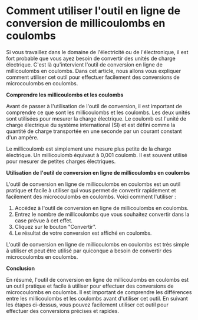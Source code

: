 Comment utiliser l'outil en ligne de conversion de millicoulombs en coulombs
============================================================================

Si vous travaillez dans le domaine de l'électricité ou de l'électronique, il est fort probable que vous ayez besoin de convertir des unités de charge électrique. C'est là qu'intervient l'outil de conversion en ligne de millicoulombs en coulombs. Dans cet article, nous allons vous expliquer comment utiliser cet outil pour effectuer facilement des conversions de microcoulombs en coulombs.

**Comprendre les millicoulombs et les coulombs**

Avant de passer à l'utilisation de l'outil de conversion, il est important de comprendre ce que sont les millicoulombs et les coulombs. Les deux unités sont utilisées pour mesurer la charge électrique. Le coulomb est l'unité de charge électrique du système international (SI) et est défini comme la quantité de charge transportée en une seconde par un courant constant d'un ampère.

Le millicoulomb est simplement une mesure plus petite de la charge électrique. Un millicoulomb équivaut à 0,001 coulomb. Il est souvent utilisé pour mesurer de petites charges électriques.

**Utilisation de l'outil de conversion en ligne de millicoulombs en coulombs**

L'outil de conversion en ligne de millicoulombs en coulombs est un outil pratique et facile à utiliser qui vous permet de convertir rapidement et facilement des microcoulombs en coulombs. Voici comment l'utiliser :

1. Accédez à l'outil de conversion en ligne de millicoulombs en coulombs.
2. Entrez le nombre de millicoulombs que vous souhaitez convertir dans la case prévue à cet effet.
3. Cliquez sur le bouton "Convertir".
4. Le résultat de votre conversion est affiché en coulombs.

L'outil de conversion en ligne de millicoulombs en coulombs est très simple à utiliser et peut être utilisé par quiconque a besoin de convertir des microcoulombs en coulombs.

**Conclusion**

En résumé, l'outil de conversion en ligne de millicoulombs en coulombs est un outil pratique et facile à utiliser pour effectuer des conversions de microcoulombs en coulombs. Il est important de comprendre les différences entre les millicoulombs et les coulombs avant d'utiliser cet outil. En suivant les étapes ci-dessus, vous pouvez facilement utiliser cet outil pour effectuer des conversions précises et rapides.